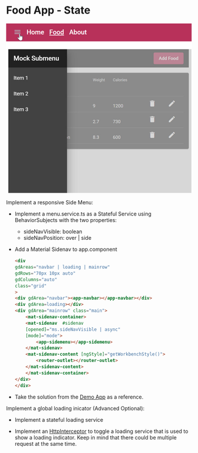 # Food App - State

![menu](_images/menu.jpg)

Implement a responsive Side Menu:

- Implement a menu.service.ts as a Stateful Service using BehaviorSubjects with the two properties:

    - sideNavVisible: boolean
    - sideNavPosition: over | side

- Add a Material Sidenav to app.component   

    ```html
    <div
    gdAreas="navbar | loading | mainrow"
    gdRows="70px 10px auto"
    gdColumns="auto"
    class="grid"
    >
    <div gdArea="navbar"><app-navbar></app-navbar></div>
    <div gdArea=loading></div>
    <div gdArea="mainrow" class="main">
        <mat-sidenav-container>
        <mat-sidenav  #sidenav
        [opened]="ms.sideNavVisible | async"
        [mode]="mode">
            <app-sidemenu></app-sidemenu>
        </mat-sidenav>
        <mat-sidenav-content [ngStyle]="getWorkbenchStyle()">
            <router-outlet></router-outlet>
        </mat-sidenav-content>
        </mat-sidenav-container>
    </div> 
    </div>
    ``` 
- Take the solution from the [Demo App](/demos/08-rxjs-state/ng-reactive/src/app/shared/menu/menu.service.ts) as a reference.

Implement a global loading inicator (Advanced Optional):

- Implement a stateful loading service

- Implement an [HttpInterceptor](https://angular.io/guide/http#intercepting-requests-and-responses) to toggle a loading service that is used to show a loading indicator. Keep in mind that there could be multiple request at the same time.
